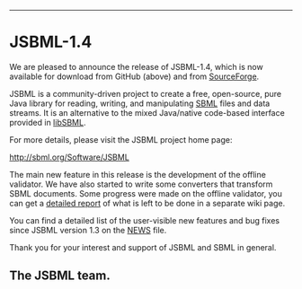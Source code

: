 -------------------------
# JSBML-1.4


We are pleased to announce the release of JSBML-1.4, which is now available for download from GitHub (above) and from [SourceForge](https://sourceforge.net/projects/jsbml/files/jsbml/1.4).

JSBML is a community-driven project to create a free, open-source, pure Java library for reading, writing, and manipulating [SBML](http://sbml.org) files and data streams. It is an alternative to the mixed Java/native code-based interface provided in [libSBML](http://sbml.org/Software/libSBML).

For more details, please visit the JSBML project home page:

<http://sbml.org/Software/JSBML>

The main new feature in this release is the development of the offline validator. We have also started to write some converters that transform SBML documents. Some progress were made on the offline validator, you can get a [detailed report](https://github.com/sbmlteam/jsbml/wiki/Offline-validator-status) of what is left to be done in a separate wiki page. 

You can find a detailed list of the user-visible new features and bug fixes since JSBML version 1.3 on the [NEWS](NEWS.md) file.

Thank you for your interest and support of JSBML and SBML in general.

## The JSBML team.
 
